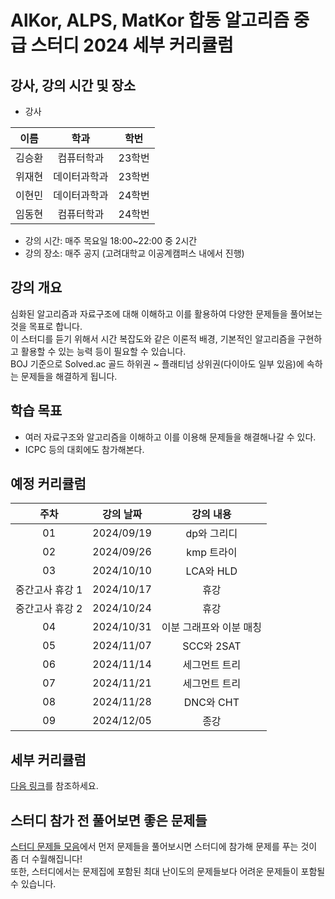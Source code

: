# AlKor, ALPS, MatKor 합동 알고리즘 중급 스터디 2024 세부 커리큘럼 

## 강사, 강의 시간 및 장소

* 강사

| 이름 | 학과 | 학번 |  
| :---: | :---------: | :---: |
| 김승환 | 컴퓨터학과 | 23학번 |
| 위재현 | 데이터과학과 | 23학번 |
| 이현민 | 데이터과학과 | 24학번 |
| 임동현 | 컴퓨터학과 | 24학번 |

* 강의 시간: 매주 목요일 18:00~22:00 중 2시간
* 강의 장소: 매주 공지 (고려대학교 이공계캠퍼스 내에서 진행)

## 강의 개요

심화된 알고리즘과 자료구조에 대해 이해하고 이를 활용하여 다양한 문제들을 풀어보는 것을 목표로 합니다.    
이 스터디를 듣기 위해서 시간 복잡도와 같은 이론적 배경, 기본적인 알고리즘을 구현하고 활용할 수 있는 능력 등이 필요할 수 있습니다.    
BOJ 기준으로 Solved.ac 골드 하위권 ~ 플래티넘 상위권(다이아도 일부 있음)에 속하는 문제들을 해결하게 됩니다.    

## 학습 목표

- 여러 자료구조와 알고리즘을 이해하고 이를 이용해 문제들을 해결해나갈 수 있다.
- ICPC 등의 대회에도 참가해본다.

## 예정 커리큘럼

| 주차 | 강의 날짜 |              강의 내용                |
| :--: | :------: |:--------------------------------------------: | 
| 01 | 2024/09/19 | dp와 그리디 |
| 02 | 2024/09/26 | kmp 트라이 |  |
| 03 | 2024/10/10 | LCA와 HLD |  |
| 중간고사 휴강 1 | 2024/10/17 | 휴강 |  |
| 중간고사 휴강 2 | 2024/10/24 | 휴강 |  |
| 04 | 2024/10/31 | 이분 그래프와 이분 매칭 |  |
| 05 | 2024/11/07 | SCC와 2SAT |  |
| 06 | 2024/11/14 | 세그먼트 트리  |  |
| 07 | 2024/11/21 | 세그먼트 트리 |  |
| 08 | 2024/11/28 | DNC와 CHT |  |
| 09 | 2024/12/05 | 종강 |  |

## 세부 커리큘럼

[다음 링크](https://github.com/ALPS-Study/Introduction/blob/master/2024-2R/0x02%20%EC%A4%91%EA%B8%89%20%EC%8A%A4%ED%84%B0%EB%94%94/2024_syllabus.md)를 참조하세요.

## 스터디 참가 전 풀어보면 좋은 문제들

[스터디 문제들 모음](https://www.acmicpc.net/workbook/view/20433)에서 먼저 문제들을 풀어보시면 스터디에 참가해 문제를 푸는 것이 좀 더 수월해집니다!   
또한, 스터디에서는 문제집에 포함된 최대 난이도의 문제들보다 어려운 문제들이 포함될 수 있습니다.
